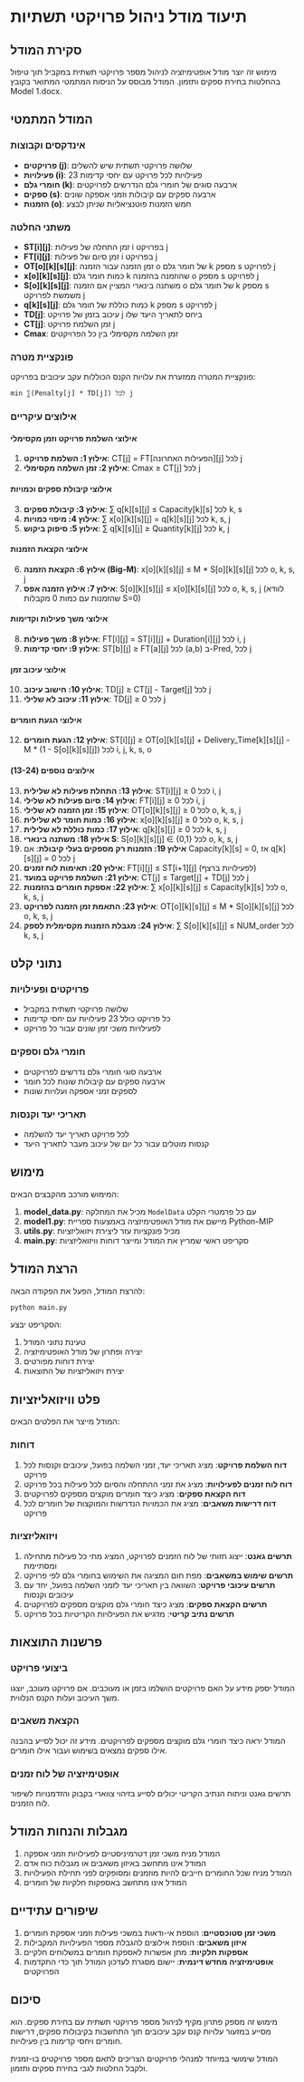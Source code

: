 # תיעוד מודל ניהול פרויקטי תשתיות

## סקירת המודל

מימוש זה יוצר מודל אופטימיזציה לניהול מספר פרויקטי תשתית במקביל תוך טיפול בהחלטות בחירת ספקים ותזמון. המודל מבוסס על הניסוח המתמטי המתואר בקובץ Model 1.docx.

## המודל המתמטי

### אינדקסים וקבוצות

- **פרויקטים (j)**: שלושה פרויקטי תשתית שיש להשלים
- **פעילויות (i)**: 23 פעילויות לכל פרויקט עם יחסי קדימות
- **חומרי גלם (k)**: ארבעה סוגים של חומרי גלם הנדרשים לפרויקטים
- **ספקים (s)**: ארבעה ספקים עם קיבולות וזמני אספקה שונים
- **הזמנות (o)**: חמש הזמנות פוטנציאליות שניתן לבצע

### משתני החלטה

- **ST[i][j]**: זמן התחלה של פעילות i בפרויקט j
- **FT[i][j]**: זמן סיום של פעילות i בפרויקט j
- **OT[o][k][s][j]**: זמן הזמנה עבור הזמנה o של חומר גלם k מספק s לפרויקט j
- **x[o][k][s][j]**: כמות חומר גלם k שהוזמנה בהזמנה o מספק s לפרויקט j
- **S[o][k][s][j]**: משתנה בינארי המציין אם הזמנה o של חומר גלם k מספק s משמשת לפרויקט j
- **q[k][s][j]**: כמות כוללת של חומר גלם k מספק s לפרויקט j
- **TD[j]**: עיכוב בזמן של פרויקט j ביחס לתאריך היעד שלו
- **CT[j]**: זמן השלמת פרויקט j
- **Cmax**: זמן השלמה מקסימלי בין כל הפרויקטים

### פונקציית מטרה

פונקציית המטרה ממזערת את עלויות הקנס הכוללות עקב עיכובים בפרויקט:

```
min ∑(Penalty[j] * TD[j]) לכל j
```

### אילוצים עיקריים

#### אילוצי השלמת פרויקט וזמן מקסימלי
1. **אילוץ 1: השלמת פרויקט**: CT[j] = FT[הפעילות האחרונה][j] לכל j
2. **אילוץ 2: זמן השלמה מקסימלי**: Cmax ≥ CT[j] לכל j

#### אילוצי קיבולת ספקים וכמויות
3. **אילוץ 3: קיבולת ספקים**: ∑ q[k][s][j] ≤ Capacity[k][s] לכל k, s
4. **אילוץ 4: מיפוי כמויות**: ∑ x[o][k][s][j] = q[k][s][j] לכל k, s, j
5. **אילוץ 5: סיפוק ביקוש**: ∑ q[k][s][j] ≥ Quantity[k][j] לכל k, j

#### אילוצי הקצאת הזמנות
6. **אילוץ 6: הקצאת הזמנה (Big-M)**: x[o][k][s][j] ≤ M * S[o][k][s][j] לכל o, k, s, j
7. **אילוץ 7: אילוץ הזמנה אפס**: S[o][k][s][j] ≤ x[o][k][s][j] לכל o, k, s, j (לוודא שהזמנות עם כמות 0 מקבלות S=0)

#### אילוצי משך פעילות וקדימות
8. **אילוץ 8: משך פעילות**: FT[i][j] = ST[i][j] + Duration[i][j] לכל i, j
9. **אילוץ 9: יחסי קדימות**: ST[b][j] ≥ FT[a][j] לכל (a,b) ב-Pred, לכל j

#### אילוצי עיכוב זמן
10. **אילוץ 10: חישוב עיכוב**: TD[j] ≥ CT[j] - Target[j] לכל j
11. **אילוץ 11: עיכוב לא שלילי**: TD[j] ≥ 0 לכל j

#### אילוצי הגעת חומרים
12. **אילוץ 12: הגעת חומרים**: ST[i][j] ≥ OT[o][k][s][j] + Delivery_Time[k][s][j] - M * (1 - S[o][k][s][j]) לכל i, j, k, s, o

#### אילוצים נוספים (13-24)
13. **אילוץ 13: התחלת פעילות לא שלילית**: ST[i][j] ≥ 0 לכל i, j
14. **אילוץ 14: סיום פעילות לא שלילי**: FT[i][j] ≥ 0 לכל i, j
15. **אילוץ 15: זמן הזמנה לא שלילי**: OT[o][k][s][j] ≥ 0 לכל o, k, s, j
16. **אילוץ 16: כמות חומר לא שלילית**: x[o][k][s][j] ≥ 0 לכל o, k, s, j
17. **אילוץ 17: כמות כוללת לא שלילית**: q[k][s][j] ≥ 0 לכל k, s, j
18. **אילוץ 18: משתנה בינארי S**: S[o][k][s][j] ∈ {0,1} לכל o, k, s, j
19. **אילוץ 19: הזמנות רק מספקים בעלי קיבולת**: אם Capacity[k][s] = 0, אז q[k][s][j] = 0 לכל j
20. **אילוץ 20: תאימות לוח זמנים**: FT[i][j] ≤ ST[i+1][j] (לפעילויות ברצף)
21. **אילוץ 21: השלמת פרויקט במועד**: CT[j] ≤ Target[j] + TD[j] לכל j
22. **אילוץ 22: אספקת חומרים בהזמנות**: ∑ x[o][k][s][j] ≤ Capacity[k][s] לכל o, k, s, j
23. **אילוץ 23: התאמת זמן הזמנה לפרויקט**: OT[o][k][s][j] ≤ M * S[o][k][s][j] לכל o, k, s, j
24. **אילוץ 24: מגבלת הזמנות מקסימלית לספק**: ∑ S[o][k][s][j] ≤ NUM_order לכל k, s, j

## נתוני קלט

### פרויקטים ופעילויות

- שלושה פרויקטי תשתית במקביל
- כל פרויקט כולל 23 פעילויות עם יחסי קדימות
- לפעילויות משכי זמן שונים עבור כל פרויקט

### חומרי גלם וספקים

- ארבעה סוגי חומרי גלם נדרשים לפרויקטים
- ארבעה ספקים עם קיבולות שונות לכל חומר
- לספקים זמני אספקה ועלויות שונות

### תאריכי יעד וקנסות

- לכל פרויקט תאריך יעד להשלמה
- קנסות מוטלים עבור כל יום של עיכוב מעבר לתאריך היעד

## מימוש

המימוש מורכב מהקבצים הבאים:

1. **model_data.py**: מכיל את המחלקה `ModelData` עם כל פרמטרי הקלט
2. **model1.py**: מיישם את מודל האופטימיזציה באמצעות ספריית Python-MIP
3. **utils.py**: מכיל פונקציות עזר ליצירת ויזואליזציות
4. **main.py**: סקריפט ראשי שמריץ את המודל ומייצר דוחות וויזואליזציות

## הרצת המודל

להרצת המודל, הפעל את הפקודה הבאה:

```bash
python main.py
```

הסקריפט יבצע:
1. טעינת נתוני המודל
2. יצירה ופתרון של מודל האופטימיזציה
3. יצירת דוחות מפורטים
4. יצירת ויזואליזציות של התוצאות

## פלט וויזואליזציות

המודל מייצר את הפלטים הבאים:

### דוחות

1. **דוח השלמת פרויקט**: מציג תאריכי יעד, זמני השלמה בפועל, עיכובים וקנסות לכל פרויקט
2. **דוח לוח זמנים לפעילויות**: מציג את זמני ההתחלה והסיום לכל פעילות בכל פרויקט
3. **דוח הקצאת ספקים**: מציג כיצד חומרים מוקצים מספקים לפרויקטים
4. **דוח דרישות משאבים**: מציג את הכמויות הנדרשות והמוקצות של חומרים לכל פרויקט

### ויזואליזציות

1. **תרשים גאנט**: ייצוג חזותי של לוח הזמנים לפרויקט, המציג מתי כל פעילות מתחילה ומסתיימת
2. **תרשים שימוש במשאבים**: מפת חום המציגה את השימוש בחומרי גלם לפי פרויקט
3. **תרשים עיכובי פרויקט**: השוואה בין תאריכי יעד לזמני השלמה בפועל, יחד עם עיכובים וקנסות
4. **תרשים הקצאת ספקים**: מציג כיצד חומרי גלם מוקצים מספקים לפרויקטים
5. **תרשים נתיב קריטי**: מדגיש את הפעילויות הקריטיות בכל פרויקט

## פרשנות התוצאות

### ביצועי פרויקט

המודל יספק מידע על האם פרויקטים הושלמו בזמן או מעוכבים. אם פרויקט מעוכב, יוצגו משך העיכוב ועלות הקנס הנלווית.

### הקצאת משאבים

המודל יראה כיצד חומרי גלם מוקצים מספקים לפרויקטים. מידע זה יכול לסייע בהבנה אילו ספקים נמצאים בשימוש ועבור אילו חומרים.

### אופטימיזציה של לוח זמנים

תרשים גאנט וניתוח הנתיב הקריטי יכולים לסייע בזיהוי צווארי בקבוק והזדמנויות לשיפור לוח הזמנים.

## מגבלות והנחות המודל

1. המודל מניח משכי זמן דטרמיניסטיים לפעילויות וזמני אספקה
2. המודל אינו מתחשב באיזון משאבים או מגבלות כוח אדם
3. המודל מניח שכל החומרים חייבים להיות מוזמנים ומסופקים לפני תחילת הפעילויות
4. המודל אינו מתחשב באספקות חלקיות של חומרים

## שיפורים עתידיים

1. **משכי זמן סטוכסטיים**: הוספת אי-ודאות במשכי פעילות וזמני אספקת חומרים
2. **איזון משאבים**: הוספת אילוצים להגבלת מספר הפעילויות המקבילות
3. **אספקות חלקיות**: מתן אפשרות לאספקת חומרים במשלוחים חלקיים
4. **אופטימיזציה מחדש דינמית**: יישום מסגרת לעדכון המודל תוך כדי התקדמות הפרויקטים

## סיכום

מימוש זה מספק פתרון מקיף לניהול מספר פרויקטי תשתית עם בחירת ספקים. הוא מסייע במזעור עלויות קנס עקב עיכובים תוך התחשבות בקיבולות ספקים, דרישות חומרים ויחסי קדימות בין פעילויות.

המודל שימושי במיוחד למנהלי פרויקטים הצריכים לתאם מספר פרויקטים בו-זמנית ולקבל החלטות לגבי בחירת ספקים ותזמון.
